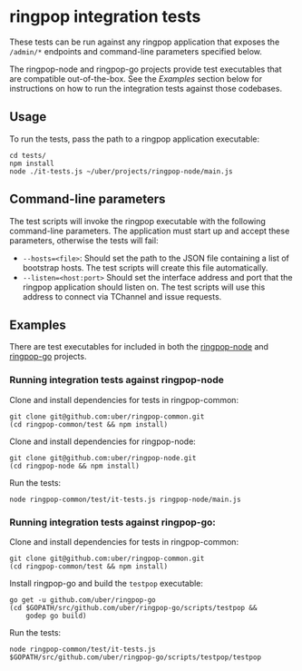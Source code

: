 # ringpop integration tests

These tests can be run against any ringpop application that exposes the `/admin/*` endpoints and command-line parameters specified below.

The ringpop-node and ringpop-go projects provide test executables that are compatible out-of-the-box. See the *Examples* section below for instructions on how to run the integration tests against those codebases.

## Usage

To run the tests, pass the path to a ringpop application executable:

	cd tests/
	npm install
	node ./it-tests.js ~/uber/projects/ringpop-node/main.js

## Command-line parameters

The test scripts will invoke the ringpop executable with the following command-line parameters. The application must start up and accept these parameters, otherwise the tests will fail:

* `--hosts=<file>`: Should set the path to the JSON file containing a list of bootstrap hosts. The test scripts will create this file automatically.
* `--listen=<host:port>` Should set the interface address and port that the ringpop application should listen on. The test scripts will use this address to connect via TChannel and issue requests.

## Examples

There are test executables for included in both the [ringpop-node](https://github.com/uber/ringpop-node) and [ringpop-go](https://github.com/uber/ringpop-go) projects.

### Running integration tests against ringpop-node

Clone and install dependencies for tests in ringpop-common:

	git clone git@github.com:uber/ringpop-common.git
	(cd ringpop-common/test && npm install)

Clone and install dependencies for ringpop-node:

	git clone git@github.com:uber/ringpop-node.git
	(cd ringpop-node && npm install)

Run the tests:

	node ringpop-common/test/it-tests.js ringpop-node/main.js

### Running integration tests against ringpop-go:

Clone and install dependencies for tests in ringpop-common:

	git clone git@github.com:uber/ringpop-common.git
	(cd ringpop-common/test && npm install)

Install ringpop-go and build the `testpop` executable:

	go get -u github.com/uber/ringpop-go
	(cd $GOPATH/src/github.com/uber/ringpop-go/scripts/testpop &&
		godep go build)

Run the tests:

	node ringpop-common/test/it-tests.js $GOPATH/src/github.com/uber/ringpop-go/scripts/testpop/testpop
